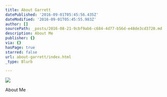 ```yaml
---
title: About Garrett
datePublished: '2016-09-01T05:45:56.435Z'
dateModified: '2016-09-01T05:45:55.983Z'
author: []
sourcePath: _posts/2016-08-21-9cbf9ab6-c684-4d77-b56d-e48de3cd3720.md
description: About Me
publisher: {}
via: {}
hasPage: true
starred: false
url: about-garrett/index.html
_type: Blurb

---
```

![](https://the-grid-user-content.s3-us-west-2.amazonaws.com/7b089dd3-a390-4ef2-b38b-0aa6d0fb338a.jpg)

About Me